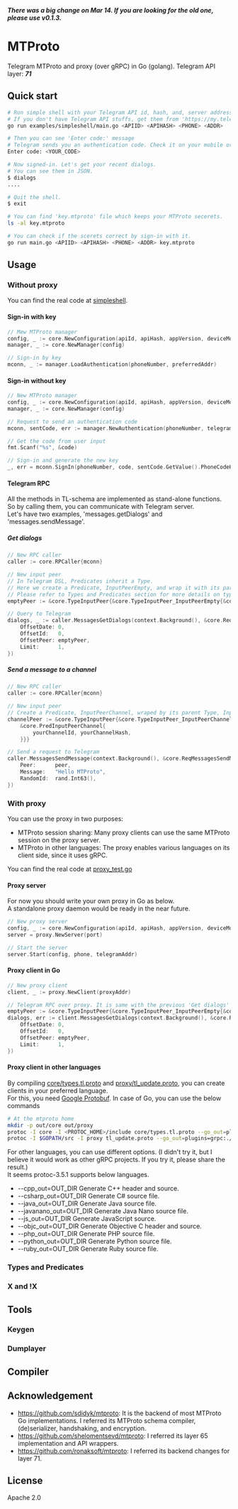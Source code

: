 ***There was a big change on Mar 14. If you are looking for the old one, please use v0.1.3.***

MTProto
===
Telegram MTProto and proxy (over gRPC) in Go (golang).
Telegram API layer: ***71***

## Quick start
```sh
# Run simple shell with your Telegram API id, hash, and, server address with your phone number.
# If you don't have Telegram API stuffs, get them from 'https://my.telegram.org/apps'.
go run examples/simpleshell/main.go <APIID> <APIHASH> <PHONE> <ADDR>

# Then you can see 'Enter code:' message
# Telegram sends you an authentication code. Check it on your mobile or desktop app and put it.
Enter code: <YOUR_CODE>

# Now signed-in. Let's get your recent dialogs. 
# You can see them in JSON.
$ dialogs
....

# Quit the shell.
$ exit

# You can find 'key.mtproto' file which keeps your MTProto secerets.
ls -al key.mtproto

# You can check if the scerets correct by sign-in with it.
go run main.go <APIID> <APIHASH> <PHONE> <ADDR> key.mtproto
```

## Usage
### Without proxy
You can find the real code at [simpleshell](https://github.com/cjongseok/mtproto/blob/master/examples/simpleshell/main.go).
#### Sign-in with key
```go
// Mew MTProto manager
config, _ := core.NewConfiguration(apiId, apiHash, appVersion, deviceModel, systemVersion, language, 0, 0, key)
manager, _ := core.NewManager(config)

// Sign-in by key
mconn, _ := manager.LoadAuthentication(phoneNumber, preferredAddr)
```
#### Sign-in without key
```go
// New MTProto manager
config, _ := core.NewConfiguration(apiId, apiHash, appVersion, deviceModel, systemVersion, language, 0, 0, "new-key.mtproto")
manager, _ := core.NewManager(config)

// Request to send an authentication code
mconn, sentCode, err := manager.NewAuthentication(phoneNumber, telegramAddress, false)

// Get the code from user input
fmt.Scanf("%s", &code)

// Sign-in and generate the new key
_, err = mconn.SignIn(phoneNumber, code, sentCode.GetValue().PhoneCodeHash)
```
#### Telegram RPC
All the methods in TL-schema are implemented as stand-alone functions.
So by calling them, you can communicate with Telegram server.<br>
Let's have two examples, 'messages.getDialogs' and 'messages.sendMessage'.
##### Get dialogs
```go
// New RPC caller
caller := core.RPCaller{mconn}

// New input peer
// In Telegram DSL, Predicates inherit a Type.
// Here we create a Predicate, InputPeerEmpty, and wrap it with its parent Type, InputPeer.
// Please refer to Types and Predicates section for more details on types in TL-schema.
emptyPeer := &core.TypeInputPeer{&core.TypeInputPeer_InputPeerEmpty{&core.PredInputPeerEmpty{}}

// Query to Telegram
dialogs, _ := caller.MessagesGetDialogs(context.Background(), &core.ReqMessagesGetDialogs{
    OffsetDate: 0,
    OffsetId: 	0,
    OffsetPeer: emptyPeer,
    Limit: 		1,
})
```
##### Send a message to a channel
```go
// New RPC caller
caller := core.RPCaller{mconn}

// New input peer
// Create a Predicate, InputPeerChannel, wraped by its parent Type, InputPeer.
channelPeer := &core.TypeInputPeer{&core.TypeInputPeer_InputPeerChannel{
    &core.PredInputPeerChannel{
        yourChannelId, yourChannelHash,
    }}}

// Send a request to Telegram
caller.MessagesSendMessage(context.Background(), &core.ReqMessagesSendMessage{
    Peer:      peer,
    Message:   "Hello MTProto",
    RandomId:  rand.Int63(),
})
```

### With proxy
You can use the proxy in two purposes:
* MTProto session sharing: Many proxy clients can use the same MTProto session on the proxy server.
* MTProto in other languages: The proxy enables various languages on its client side, since it uses gRPC.

You can find the real code at [proxy_test.go](https://github.com/cjongseok/mtproto/blob/master/proxy/proxy_test.go)
#### Proxy server
For now you should write your own proxy in Go as below.<br>
A standalone proxy daemon would be ready in the near future.
```go
// New proxy server
config, _ := core.NewConfiguration(apiId, apiHash, appVersion, deviceModel, systemVersion, language, 0, 0, key)
server = proxy.NewServer(port)

// Start the server
server.Start(config, phone, telegramAddr)
```
#### Proxy client in Go
```go
// New proxy client
client, _ := proxy.NewClient(proxyAddr)

// Telegram RPC over proxy. It is same with the previous 'Get dialogs' but the RPC caller
emptyPeer := &core.TypeInputPeer{&core.TypeInputPeer_InputPeerEmpty{&core.PredInputPeerEmpty{}}
dialogs, err := client.MessagesGetDialogs(context.Background(), &core.ReqMessagesGetDialogs{
    OffsetDate: 0,
    OffsetId:   0,
    OffsetPeer: emptyPeer,
    Limit:      1,
})
```
#### Proxy client in other languages
By compiling [core/types.tl.proto](https://github.com/cjongseok/mtproto/tree/master/core/types.tl.proto) and [proxy/tl_update.proto](https://github.com/cjongseok/mtproto/tree/master/proxy/tl_update.proto), 
you can create clients in your preferred language.<br>
For this, you need [Google Protobuf](https://developers.google.com/protocol-buffers/).
In case of Go, you can use the below commands
```bash
# At the mtproto home
mkdir -p out/core out/proxy
protoc -I core -I <PROTOC_HOME>/include core/types.tl.proto --go_out=plugins=grpc:./out/core
protoc -I $GOPATH/src -I proxy tl_update.proto --go_out=plugins=grpc:./out/proxy
```
For other languages, you can use different options. (I didn't try it, but I believe it would work as other gRPC projects. If you try it, please share the result.)<br>
It seems protoc-3.5.1 supports below languages.
* --cpp_out=OUT_DIR           Generate C++ header and source.
* --csharp_out=OUT_DIR        Generate C# source file.
* --java_out=OUT_DIR          Generate Java source file.
* --javanano_out=OUT_DIR      Generate Java Nano source file.
* --js_out=OUT_DIR            Generate JavaScript source.
* --objc_out=OUT_DIR          Generate Objective C header and source.
* --php_out=OUT_DIR           Generate PHP source file.
* --python_out=OUT_DIR        Generate Python source file.
* --ruby_out=OUT_DIR          Generate Ruby source file.

### Types and Predicates
### X and !X

## Tools
### Keygen
### Dumplayer

## Compiler


## Acknowledgement
* https://github.com/sdidyk/mtproto: It is the backend of most MTProto Go implementations.
I referred its MTProto schema compiler, (de)serializer, handshaking, and encryption.
* https://github.com/shelomentsevd/mtproto: I referred its layer 65 implementation and API wrappers.
* https://github.com/ronaksoft/mtproto: I referred its backend changes for layer 71.


## License
Apache 2.0
